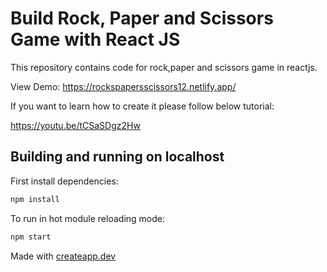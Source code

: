 # Build Rock, Paper and Scissors Game with React JS

This repository contains code for rock,paper and scissors game in reactjs.

View Demo:
https://rockspapersscissors12.netlify.app/

If you want to learn how to create it please follow below tutorial:

https://youtu.be/tCSaSDgz2Hw


## Building and running on localhost

First install dependencies:

```sh
npm install
```

To run in hot module reloading mode:

```sh
npm start
```

Made with [createapp.dev](https://createapp.dev/)

